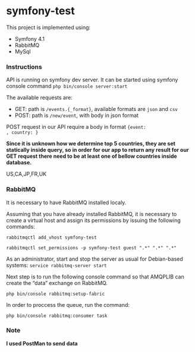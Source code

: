 # symfony-test

This project is implemented using:
<ul>
<li>Symfony 4.1</li>
<li>RabbitMQ</li>
<li>MySql</li>
</ul>
<h3>Instructions</h3>
API is running on symfony dev server.
It can be started using symfony console command <code>php bin/console server:start</code>

The available requests are:
<ul>
<li>GET: path is <code>/events.{_format}</code>, available formats are <code>json</code> and <code>csv</code></li>
<li>POST: path is <code>/new/event</code>, with body in json format</li>
</ul>

POST request in our API require a body in format
<code>{event: <some event>, country: <some country>}</code>

<b>Since it is unknown how we determine top 5 countries, 
   they are set statically inside query, so in order for
   our app to return any result for our GET request there need to be at least
   one of bellow countries inside database.</b>
<p>US,CA,JP,FR,UK</p>

<h3>RabbitMQ</h3>
It is necessary to have RabbitMQ installed localy.
<p>Assuming that you have already installed RabbitMQ, it is necessary to create a virtual host and assign its permissions by issuing the following commands:</p>
<p><code>rabbitmqctl add_vhost symfony-test</code></p>
<p><code>rabbitmqctl set_permissions -p symfony-test guest ".*" ".*" ".*"</code></p>
<p>As an administrator, start and stop the server as usual for Debian-based systems: <code>service rabbitmq-server start</code></p>
<p>Next step is to run the following console command so that AMQPLIB can create the “data” exchange on RabbitMQ.</p>
<code>php bin/console rabbitmq:setup-fabric</code>
<p>In order to proccess the queue, run the command:</p>
<code>php bin/console rabbitmq:consumer task</code>

<h3>Note</h3>
<b>I used PostMan to send data</b>

